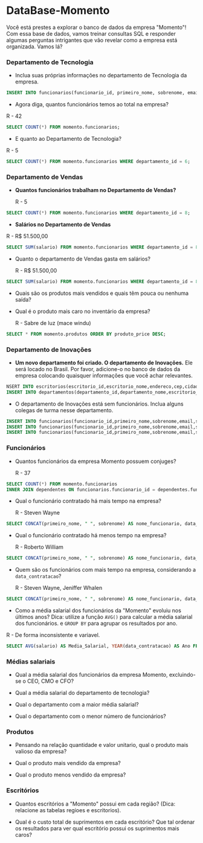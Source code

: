 # DataBase-Momento

Você está prestes a explorar o banco de dados da empresa "Momento"! Com essa base de dados, vamos treinar consultas SQL e responder algumas perguntas intrigantes que vão revelar como a empresa está organizada. Vamos lá?

### Departamento de Tecnologia 

* Inclua suas próprias informações no departamento de Tecnologia da empresa.
```sql
INSERT INTO funcionarios(funcionario_id, primeiro_nome, sobrenome, email, senha, telefone, data_contratacao, cargo_id, salario, gerente_id, departamento_id) VALUES (307, 'César', 'Oliveira', 'cesarsouz10@gmai.com', 'cesar123', '11 998745989', 2024-25-11, 14, 100.000, NULL, 6 );
```

* Agora diga, quantos funcionários temos ao total na empresa?
 
R - 42
```sql
SELECT COUNT(*) FROM momento.funcionarios;
```

* E quanto ao Departamento de Tecnologia? 

R - 5
```sql
SELECT COUNT(*) FROM momento.funcionarios WHERE departamento_id = 6;
```

### Departamento de Vendas 

* **Quantos funcionários trabalham no Departamento de Vendas?**
 
  R - 5
 ```sql
SELECT COUNT(*) FROM momento.funcionarios WHERE departamento_id = 8;
```

* **Salários no Departamento de Vendas**
 
 R - R$ 51.500,00
```sql
SELECT SUM(salario) FROM momento.funcionarios WHERE departamento_id = 8;
```

* Quanto o departamento de Vendas gasta em salários?

  R - R$ 51.500,00
```sql
SELECT SUM(salario) FROM momento.funcionarios WHERE departamento_id = 8;
```

* Quais são os produtos mais vendidos e quais têm pouca ou nenhuma saída?

* Qual é o produto mais caro no inventário da empresa?

  R - Sabre de luz (mace windu)
```sql
SELECT * FROM momento.produtos ORDER BY produto_price DESC;
```

### Departamento de Inovações 

* **Um novo departamento foi criado. O departamento de Inovações.** 
Ele será locado no Brasil. Por favor, adicione-o no banco de dados da empresa colocando quaisquer informações que você achar relevantes.
```sql
NSERT INTO escritorios(escritorio_id,escritorio_nome,endereco,cep,cidade,estado_provincia,pais_id) VALUES (2990,"Estúdio de Inovação",'Itaim Paulista','081328567','São Paulo','São Paulo','BR');
INSERT INTO departamentos(departamento_id,departamento_nome,escritorio_id) VALUES (22,'Inovação',2990);
```

* O departamento de Inovações está sem funcionários. Inclua alguns colegas de turma nesse departamento.
```sql
INSERT INTO funcionarios(funcionario_id,primeiro_nome,sobrenome,email,senha,telefone,data_contratacao,cargo_id,salario,gerente_id,departamento_id) VALUES (270,'Rogerio','Gonzaga','rogeringamer@gmail.com','rog3ri0#','11 998764524','2024-11-30',20,3.000,NULL,22);
INSERT INTO funcionarios(funcionario_id,primeiro_nome,sobrenome,email,senha,telefone,data_contratacao,cargo_id,salario,gerente_id,departamento_id) VALUES (271,'Roberto','William','roobertson9gmail.com','roBert$0n','11 998061554','2024-11-30',20,3.000,NULL,22);
INSERT INTO funcionarios(funcionario_id,primeiro_nome,sobrenome,email,senha,telefone,data_contratacao,cargo_id,salario,gerente_id,departamento_id) VALUES (272,'Jefferson','Mendez','jeffer$on9@gmail.com','Jef78#','11 997064554','2024-11-30',20,3.000,NULL,22);
```

### Funcionários

* Quantos funcionários da empresa Momento possuem conjuges?
 
  R - 37
```sql
SELECT COUNT(*) FROM momento.funcionarios
INNER JOIN dependentes ON funcionarios.funcionario_id = dependentes.funcionario_id
```

* Qual o funcionário contratado há mais tempo na empresa?

  R - Steven Wayne
```sql
SELECT CONCAT(primeiro_nome, " ", sobrenome) AS nome_funcionario, data_contratacao FROM momento.funcionarios ORDER BY data_contratacao;
```

* Qual o funcionário contratado há menos tempo na empresa?

  R - Roberto William
```sql
SELECT CONCAT(primeiro_nome, " ", sobrenome) AS nome_funcionario, data_contratacao FROM momento.funcionarios ORDER BY data_contratacao DESC;
```

* Quem são os funcionários com mais tempo na empresa, considerando a `data_contratacao`?

  R - Steven Wayne, Jeniffer Whalen
 ```sql
SELECT CONCAT(primeiro_nome, " ", sobrenome) AS nome_funcionario, data_contratacao FROM momento.funcionarios ORDER BY data_contratacao;
  ``` 

* Como a média salarial dos funcionários da "Momento" evoluiu nos últimos anos?
Dica: utilize a função `AVG()` para calcular a média salarial dos funcionários. e `GROUP BY` para agrupar os resultados por ano.

R - De forma inconsistente e variavel.
```sql
SELECT AVG(salario) AS Media_Salarial, YEAR(data_contratacao) AS Ano FROM funcionarios GROUP BY data_contratacao ORDER BY YEAR(data_contratacao);
```

### Médias salariais

* Qual a média salarial dos funcionários da empresa Momento, excluindo-se o CEO, CMO e CFO?

* Qual a média salarial do departamento de tecnologia? 

* Qual o departamento com a maior média salarial?

* Qual o departamento com o menor número de funcionários?

### Produtos

* Pensando na relação quantidade e valor unitario, qual o produto mais valioso da empresa?

* Qual o produto mais vendido da empresa?

* Qual o produto menos vendido da empresa?

### Escritórios

* Quantos escritórios a "Momento" possui em cada região? (Dica: relacione as tabelas regioes e escritorios).

* Qual é o custo total de suprimentos em cada escritório? Que tal ordenar os resultados para ver qual escritório possui os suprimentos mais caros?

